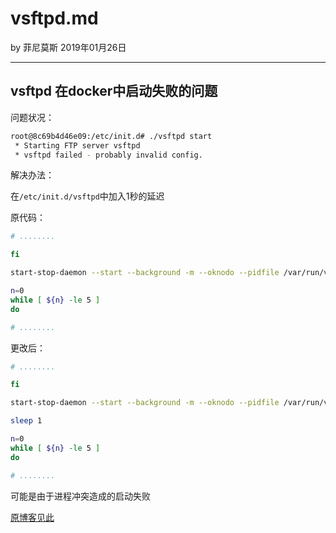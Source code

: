 

# vsftpd.md

by 菲尼莫斯 2019年01月26日

---

## vsftpd 在docker中启动失败的问题

问题状况：
```bash
root@8c69b4d46e09:/etc/init.d# ./vsftpd start
 * Starting FTP server vsftpd
 * vsftpd failed - probably invalid config.
```

解决办法：

在`/etc/init.d/vsftpd`中加入1秒的延迟

原代码：

```sh
# ........

fi

start-stop-daemon --start --background -m --oknodo --pidfile /var/run/vsftpd/vsftpd.pid --exec ${DAEMON}

n=0
while [ ${n} -le 5 ]
do

# ........
```

更改后：

```sh
# ........

fi

start-stop-daemon --start --background -m --oknodo --pidfile /var/run/vsftpd/vsftpd.pid --exec ${DAEMON}

sleep 1

n=0
while [ ${n} -le 5 ]
do

# ........
```

可能是由于进程冲突造成的启动失败

[原博客见此](http://www.owsiak.org/vsftpd-and-nasty-vsftpd-failed-probably-invalid-config/)


